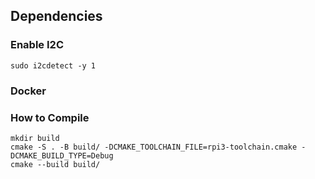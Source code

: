 ## Dependencies

### Enable I2C

```
sudo i2cdetect -y 1
```

### Docker

### How to Compile

```
mkdir build
cmake -S . -B build/ -DCMAKE_TOOLCHAIN_FILE=rpi3-toolchain.cmake -DCMAKE_BUILD_TYPE=Debug
cmake --build build/
```
